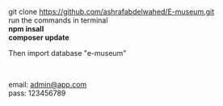 
git clone https://github.com/ashrafabdelwahed/E-museum.git
<br>
run the commands in terminal
<br>
<b>
npm insall
<br> 
composer update
</b>
<br>

Then import database "e-museum"

<br>

email: admin@app.com
<br>
pass: 123456789
